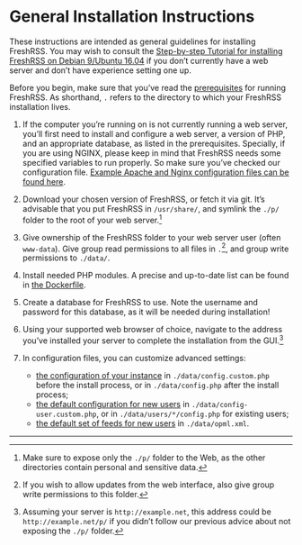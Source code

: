# General Installation Instructions

These instructions are intended as general guidelines for installing FreshRSS. You may wish to consult the [Step-by-step Tutorial for installing FreshRSS on Debian 9/Ubuntu 16.04](06_LinuxInstall.md) if you don’t currently have a web server and don’t have experience setting one up.

Before you begin, make sure that you’ve read the [prerequisites](02_Prerequisites.md) for running FreshRSS. As shorthand, `.` refers to the directory to which your FreshRSS installation lives.

1. If the computer you’re running on is not currently running a web server, you’ll first need to install and configure a web server, a version of PHP, and an appropriate database, as listed in the prerequisites. Specially, if you are using NGINX, please keep in mind that FreshRSS needs some specified variables to run properly. So make sure you’ve checked our configuration file. [Example Apache and Nginx configuration files can be found here](10_ServerConfig.md).

2. Download your chosen version of FreshRSS, or fetch it via git. It’s advisable that you put FreshRSS in `/usr/share/`, and symlink the `./p/` folder to the root of your web server.[^1]

3. Give ownership of the FreshRSS folder to your web server user (often `www-data`). Give group read permissions to all files in `.`[^2], and group write permissions to `./data/`.

4. Install needed PHP modules. A precise and up-to-date list can be found in [the Dockerfile](https://github.com/FreshRSS/FreshRSS/blob/edge/Docker/Dockerfile#L11-L12).

5. Create a database for FreshRSS to use. Note the username and password for this database, as it will be needed during installation!

6. Using your supported web browser of choice, navigate to the address you’ve installed your server to complete the installation from the GUI.[^3]

7. In configuration files, you can customize advanced settings:
	* [the configuration of your instance](https://github.com/FreshRSS/FreshRSS/blob/edge/config.default.php#L3-L5) in `./data/config.custom.php` before the install process, or in `./data/config.php` after the install process;
	* [the default configuration for new users](https://github.com/FreshRSS/FreshRSS/blob/edge/config-user.default.php#L3-L5) in `./data/config-user.custom.php`, or in `./data/users/*/config.php` for existing users;
	* [the default set of feeds for new users](https://github.com/FreshRSS/FreshRSS/blob/edge/opml.default.xml#L2-L5) in `./data/opml.xml`.

---

[^1]: Make sure to expose only the `./p/` folder to the Web, as the other directories contain personal and sensitive data.

[^2]: If you wish to allow updates from the web interface, also give group write permissions to this folder.

[^3]: Assuming your server is `http://example.net`, this address could be `http://example.net/p/` if you didn’t follow our previous advice about not exposing the `./p/` folder.

